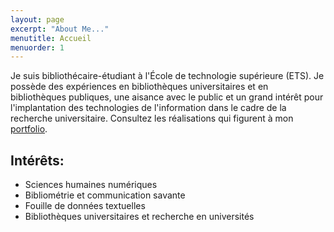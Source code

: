 ```yaml
---
layout: page
excerpt: "About Me..."
menutitle: Accueil
menuorder: 1
---
```


Je suis bibliothécaire-étudiant à l'École de technologie supérieure (ETS). Je possède des expériences en bibliothèques universitaires et en bibliothèques publiques, une aisance avec le public et un grand intérêt pour l'implantation des technologies de l'information dans le cadre de la recherche universitaire. Consultez les réalisations qui figurent à mon [portfolio](https://juste-un-roy.github.io/portfolio/).

## Intérêts:

- Sciences humaines numériques
- Bibliométrie et communication savante
- Fouille de données textuelles
- Bibliothèques universitaires et recherche en universités
